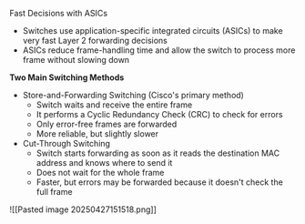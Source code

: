 Fast Decisions with ASICs
- Switches use application-specific integrated circuits (ASICs) to make very fast Layer 2 forwarding decisions
- ASICs reduce frame-handling time and allow the switch to process more frame without slowing down

**Two Main Switching Methods**
- Store-and-Forwarding Switching (Cisco's primary method)
	- Switch waits and receive the entire frame
	- It performs a Cyclic Redundancy Check (CRC) to check for errors
	- Only error-free frames are forwarded
	- More reliable, but slightly slower
- Cut-Through Switching
	- Switch starts forwarding as soon as it reads the destination MAC address and knows where to send it
	- Does not wait for the whole frame
	- Faster, but errors may be forwarded because it doesn't check the full frame

![[Pasted image 20250427151518.png]]
